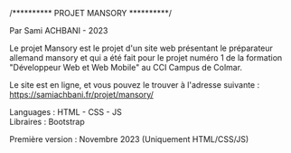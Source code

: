 /********** PROJET MANSORY **********/  

Par Sami ACHBANI - 2023  

Le projet Mansory est le projet d'un site web présentant le préparateur allemand mansory et qui a été fait  pour le projet numéro 1 de la formation "Développeur Web et Web Mobile" au CCI Campus de Colmar.  

Le site est en ligne, et vous pouvez le trouver à l'adresse suivante :
https://samiachbani.fr/projet/mansory/

Languages : HTML - CSS - JS  
Libraires : Bootstrap  

Première version : Novembre 2023 (Uniquement HTML/CSS/JS)